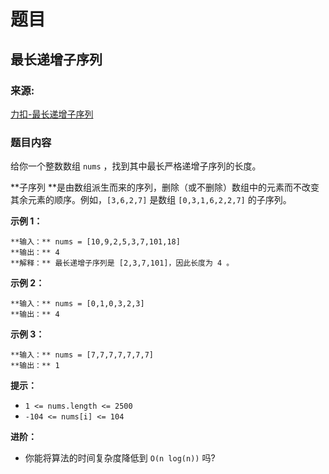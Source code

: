 # 题目

## 最长递增子序列

### 来源:

[力扣-最长递增子序列](https://leetcode.cn/problems/longest-increasing-subsequence/)

### 题目内容

给你一个整数数组 `nums` ，找到其中最长严格递增子序列的长度。

**子序列  **是由数组派生而来的序列，删除（或不删除）数组中的元素而不改变其余元素的顺序。例如，`[3,6,2,7]` 是数组
`[0,3,1,6,2,2,7]` 的子序列。



**示例 1：**

    
    
    **输入：** nums = [10,9,2,5,3,7,101,18]
    **输出：** 4
    **解释：** 最长递增子序列是 [2,3,7,101]，因此长度为 4 。
    

**示例 2：**

    
    
    **输入：** nums = [0,1,0,3,2,3]
    **输出：** 4
    

**示例 3：**

    
    
    **输入：** nums = [7,7,7,7,7,7,7]
    **输出：** 1
    



**提示：**

  * `1 <= nums.length <= 2500`
  * `-104 <= nums[i] <= 104`



**进阶：**

  * 你能将算法的时间复杂度降低到 `O(n log(n))` 吗?

